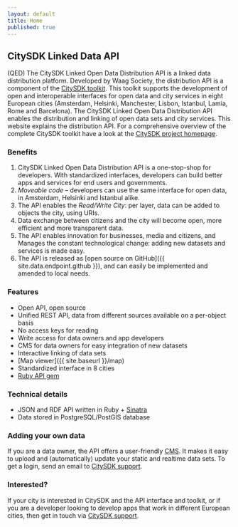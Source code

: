 ```yaml
---
layout: default
title: Home
published: true
---
```


## CitySDK Linked Data API

(QED) The CitySDK Linked Open Data Distribution API is a linked data distribution platform. Developed by Waag Society, the distribution API is a component of the [CitySDK toolkit](http://citysdk.eu). This toolkit supports the development of open and interoperable interfaces for open data and city services in eight European cities (Amsterdam, Helsinki, Manchester, Lisbon, Istanbul, Lamia, Rome and Barcelona). The CitySDK Linked Open Data Distribution API enables the distribution and linking of open data sets and city services. This website explains the distribution API. For a comprehensive overview of the complete CitySDK toolkit have a look at the [CitySDK project homepage](http://www.citysdk.eu/).

### Benefits

1. CitySDK Linked Open Data Distribution API is a one-stop-shop for developers. With standardized interfaces, developers can build better apps and services for end users and governments. 
2. _Moveable code_ &ndash; developers can use the same interface for open data, in Amsterdam, Helsinki and Istanbul alike.
3. The API enables the _Read/Write City_: per layer, data can be added to objects the city, using URIs.
4. Data exchange between citizens and the city will become open, more efficient and more transparent data.
5. The API enables innovation for businesses, media and citizens, and Manages the constant technological change: adding new datasets and services is made easy.
6. The API is released as [open source on GitHub]({{ site.data.endpoint.github }}), and can easily be implemented and amended to local needs.

### Features

* Open API, open source
* Unified REST API, data from different sources available on a per-object basis
* No access keys for reading
* Write access for data owners and app developers
* CMS for data owners for easy integration of new datasets
* Interactive linking of data sets
* [Map viewer]({{ site.baseurl }}/map)
* Standardized interface in 8 cities
* [Ruby API gem](http://rubygems.org/gems/citysdk)

### Technical details

* JSON and RDF API written in Ruby + [Sinatra](http://www.sinatrarb.com/)
* Data stored in PostgreSQL/PostGIS database

### Adding your own data
If you are a data owner, the API offers a user-friendly <a href="{{ site.data.endpoint.cms }}">CMS</a>.
It makes it easy to upload and (automatically) update your static and realtime data sets. To get a login, send an email to <a href="mailto:{{ site.data.endpoint.email }}">CitySDK support</a>.

### Interested?
If your city is interested in CitySDK and the API interface and toolkit, or if you are a developer looking to develop apps that work in different European cities, then get in touch via <a href="mailto:{{ site.data.endpoint.email }}">CitySDK support</a>.